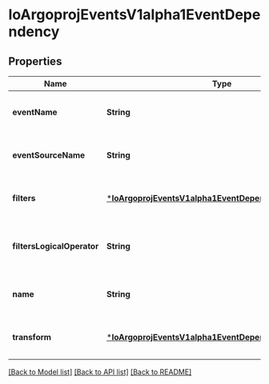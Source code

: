 # IoArgoprojEventsV1alpha1EventDependency


## Properties
Name | Type | Description | Notes
------------ | ------------- | ------------- | -------------
**eventName** | **String** |  | [optional] [default to nothing]
**eventSourceName** | **String** |  | [optional] [default to nothing]
**filters** | [***IoArgoprojEventsV1alpha1EventDependencyFilter**](IoArgoprojEventsV1alpha1EventDependencyFilter.md) |  | [optional] [default to nothing]
**filtersLogicalOperator** | **String** | FiltersLogicalOperator defines how different filters are evaluated together. Available values: and (&amp;&amp;), or (||) Is optional and if left blank treated as and (&amp;&amp;). | [optional] [default to nothing]
**name** | **String** |  | [optional] [default to nothing]
**transform** | [***IoArgoprojEventsV1alpha1EventDependencyTransformer**](IoArgoprojEventsV1alpha1EventDependencyTransformer.md) |  | [optional] [default to nothing]


[[Back to Model list]](../README.md#models) [[Back to API list]](../README.md#api-endpoints) [[Back to README]](../README.md)


